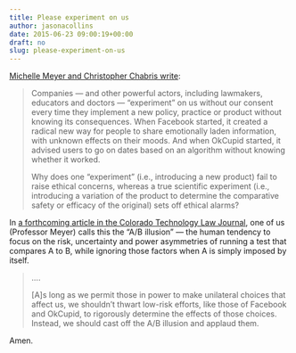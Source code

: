```yaml
---
title: Please experiment on us
author: jasonacollins
date: 2015-06-23 09:00:19+00:00
draft: no
slug: please-experiment-on-us
---
```


[Michelle Meyer and Christopher Chabris write](http://www.nytimes.com/2015/06/21/opinion/sunday/please-corporations-experiment-on-us.html):

>Companies — and other powerful actors, including lawmakers, educators and doctors — “experiment” on us without our consent every time they implement a new policy, practice or product without knowing its consequences. When Facebook started, it created a radical new way for people to share emotionally laden information, with unknown effects on their moods. And when OkCupid started, it advised users to go on dates based on an algorithm without knowing whether it worked.
>
>Why does one “experiment” (i.e., introducing a new product) fail to raise ethical concerns, whereas a true scientific experiment (i.e., introducing a variation of the product to determine the comparative safety or efficacy of the original) sets off ethical alarms?
>
In [a forthcoming article in the Colorado Technology Law Journal](http://papers.ssrn.com/sol3/papers.cfm?abstract_id=2605132), one of us (Professor Meyer) calls this the “A/B illusion” — the human tendency to focus on the risk, uncertainty and power asymmetries of running a test that compares A to B, while ignoring those factors when A is simply imposed by itself.
>
>....
>
>[A]s long as we permit those in power to make unilateral choices that affect us, we shouldn’t thwart low-risk efforts, like those of Facebook and OkCupid, to rigorously determine the effects of those choices. Instead, we should cast off the A/B illusion and applaud them.

Amen.
